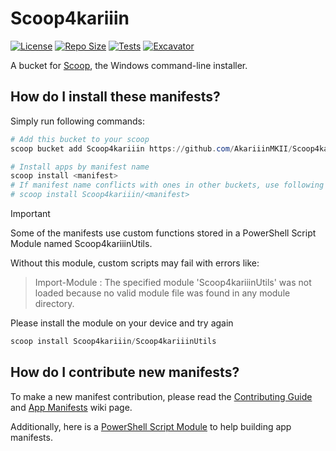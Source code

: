 # Scoop4kariiin

[![License](https://img.shields.io/github/license/AkariiinMKII/Scoop4kariiin?logo=unlicense&logoColor=959DA5&labelColor=292D32&label=License&color=34D058)](https://github.com/AkariiinMKII/Scoop4kariiin/blob/main/LICENSE)
[![Repo Size](https://img.shields.io/github/repo-size/AkariiinMKII/Scoop4kariiin?logo=github&logoColor=959DA5&labelColor=292D32&label=Repo%20Size&color=34D058)](https://github.com/AkariiinMKII/Scoop4kariiin)
[![Tests](https://github.com/AkariiinMKII/Scoop4kariiin/actions/workflows/ci.yml/badge.svg)](https://github.com/AkariiinMKII/Scoop4kariiin/actions/workflows/ci.yml)
[![Excavator](https://github.com/AkariiinMKII/Scoop4kariiin/actions/workflows/excavator.yml/badge.svg)](https://github.com/AkariiinMKII/Scoop4kariiin/actions/workflows/excavator.yml)

A bucket for [Scoop](https://github.com/ScoopInstaller/Scoop), the Windows command-line installer.

## How do I install these manifests?

Simply run following commands:

```PowerShell
# Add this bucket to your scoop
scoop bucket add Scoop4kariiin https://github.com/AkariiinMKII/Scoop4kariiin

# Install apps by manifest name
scoop install <manifest>
# If manifest name conflicts with ones in other buckets, use following command instead:
# scoop install Scoop4kariiin/<manifest>
```

> [!IMPORTANT]
> Some of the manifests use custom functions stored in a PowerShell Script Module named Scoop4kariiinUtils.
>
> Without this module, custom scripts may fail with errors like:
>
> > Import-Module : The specified module 'Scoop4kariiinUtils' was not loaded because no valid module file was found in any module directory.
>
> Please install the module on your device and try again
>
>```PowerShell
> scoop install Scoop4kariiin/Scoop4kariiinUtils
> ```

## How do I contribute new manifests?

To make a new manifest contribution, please read the [Contributing Guide](https://github.com/ScoopInstaller/.github/blob/main/.github/CONTRIBUTING.md) and [App Manifests](https://github.com/ScoopInstaller/Scoop/wiki/App-Manifests) wiki page.

Additionally, here is a [PowerShell Script Module](https://github.com/AkariiinMKII/Scoop4kariiinUtils) to help building app manifests.
